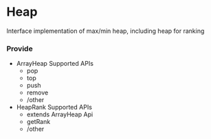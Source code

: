 # Heap
Interface implementation of max/min heap, including heap for ranking



### **Provide**

- ArrayHeap Supported APIs
  - pop
  - top
  - push
  - remove
  - /other
- HeapRank Supported APIs
  - extends ArrayHeap Api
  - getRank
  - /other
